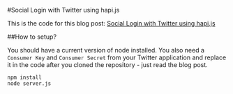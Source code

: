 #Social Login with Twitter using hapi.js

This is the code for this blog post: [Social Login with Twitter using hapi.js](http://mph-web.de/social-signup-with-twitter-using-hapi-js/)

##How to setup?

You should have a current version of node installed. You also need a `Consumer Key` and `Consumer Secret` from your Twitter application and replace it in the code after you cloned the repository - just read the blog post.

```
npm install
node server.js
```
